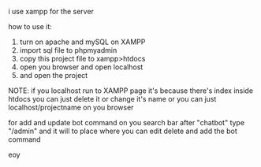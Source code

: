 i use xampp for the server

how to use it:
1. turn on apache and mySQL on XAMPP
2. import sql file to phpmyadmin
3. copy this project file to xampp>htdocs
4. open you browser and open localhost
5. and open the project

NOTE:
if you localhost run to XAMPP page it's because there's index inside htdocs you can just delete it or change it's name
or you can just localhost/projectname on you browser

for add and update bot command on you search bar after "chatbot" type "/admin" and it will to place where you can edit delete and add the bot command

eoy

